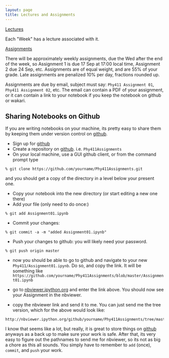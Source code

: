 ```yaml
---
layout: page
title: Lectures and Assignments
---
```


[Lectures](http://nbviewer.ipython.org/github/jklymak/Phy411/tree/master/lectures/)

Each "Week" has a lecture associated with it. 

[Assignments](http://nbviewer.ipython.org/github/jklymak/Phy411/tree/master/assignments/)

There will be approximately weekly assignments, due the Wed after the end of the week, so Assignment 1 is due 17 Sep at 17:00 local time, Assignment 2 due 24 Sep, etc.  Assignments are of equal weight, and are 55% of your grade.  Late assignments are penalized 10% per day, fractions rounded up.  

Assignments are due by email, subject must say: `Phy411 Assignment 01`, `Phy411 Assignment 02`, etc.  The email can contain a PDF of your assignment, or it can contain a link to your notebook if you keep the notebook on github or wakari.  

## Sharing Notebooks on Github ##


If you are writing notebooks on your machine, its pretty easy to share them by keeping them under version control on [github][github].  

  - Sign up for [github][github]
  - Create a repository on [github][github].  i.e. `Phy411Assignments`
  - On your local machine, use a GUI github client, or from the command prompt type 
  
```
% git clone https://github.com/yourname/Phy411Assignments.git
```

and you should get a copy of the directory in a level below your present one.
  
  - Copy your notebook into the new directory (or start editing a new one there)
  - Add your file (only need to do once:)
  
```
% git add Assignment01.ipynb
```

  - Commit your changes:
  
```
% git commit -a -m "added Assignment01.ipynb"
```

  - Push your changes to github: you will likely need your password.

```
% git push origin master
```

  - now you should be able to go to github and navigate to your new `Phy411/Assignment01.ipynb`.  Do so, and copy the link.  It will be something like
`https://github.com/yourname/Phy411Assignments/blob/master/Assignment01.ipynb`

  - go to [nbviewer.ipython.org](nbviewer.ipython.org) and enter the link above.  You should now see your Assignment in the nbviewer.  

  - copy the nbviewer link and send it to me.  You can just send me the tree version, which for the above would look like:

```
http://nbviewer.ipython.org/github/yourname/Phy411Assignments/tree/master/
```


I know that seems like a lot, but really, it is great to store things on [github][github] anyways as a back up to make sure your work is safe.  After that, its very easy to figure out the pathnames to send me for nbviewer, so its not as big a chore as this all sounds.  You simply have to remember to `add` (once), `commit`, and `push` your work.





[github]: https://github.com





